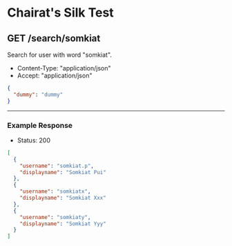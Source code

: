 # Chairat's Silk Test

## GET /search/somkiat

Search for user with word "somkiat".

* Content-Type: "application/json"
* Accept: "application/json"

```json
{
  "dummy": "dummy"
}
```

---

### Example Response

* Status: 200

```json
[
  {
    "username": "somkiat.p",
    "displayname": "Somkiat Pui"
  },
  {
    "username": "somkiatx",
    "displayname": "Somkiat Xxx"
  },
  {
    "username": "somkiaty",
    "displayname": "Somkiat Yyy"
  }
]
```
